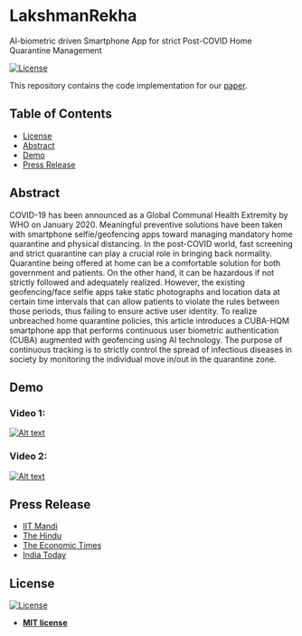 # LakshmanRekha
AI-biometric driven Smartphone App for strict Post-COVID Home Quarantine Management


[![License](http://img.shields.io/:license-mit-blue.svg?style=flat-square)](http://badges.mit-license.org)

This repository contains the code implementation for our [paper](https://ieeexplore.ieee.org/document/9263327).




## Table of Contents

- [License](#license)
- [Abstract](#abstract)
- [Demo](#demo)
- [Press Release](#pressrelease)
## Abstract
COVID-19 has been announced as a Global Communal Health Extremity by WHO on January 2020. Meaningful preventive solutions have been taken with smartphone selfie/geofencing apps toward managing mandatory home quarantine and physical distancing. In the post-COVID world, fast screening and strict quarantine can play a crucial role in bringing back normality. Quarantine being offered at home can be a comfortable solution for both government and patients. On the other hand, it can be hazardous if not strictly followed and adequately realized. However, the existing geofencing/face selfie apps take static photographs and location data at certain time intervals that can allow patients to violate the rules between those periods, thus failing to ensure active user identity. To realize unbreached home quarantine policies, this article introduces a CUBA-HQM smartphone app that performs continuous user biometric authentication (CUBA) augmented with geofencing using AI technology. The purpose of continuous tracking is to strictly control the spread of infectious diseases in society by monitoring the individual move in/out in the quarantine zone.

## Demo
### Video 1:
[![Alt text](https://img.youtube.com/vi/PMgU68Y8KkE/0.jpg)](https://www.youtube.com/watch?v=PMgU68Y8KkE)

### Video 2:
[![Alt text](https://img.youtube.com/vi/LSDr9nytOG8/0.jpg)](https://www.youtube.com/watch?v=LSDr9nytOG8)

## Press Release
- [IIT Mandi](http://www.iitmandi.ac.in/pressreleases/pressrel/lakshmanrekha.pdf)
- [The Hindu](https://www.thehindu.com/sci-tech/science/iit-mandi-led-team-develops-app-to-track-home-quarantined-covid-19-patients/article33747733.ece)
- [The Economic Times](https://economictimes.indiatimes.com/industry/healthcare/biotech/healthcare/iit-mandi-develops-artificial-intelligence-based-monitoring-application-for-covid-19-patients/articleshow/80683959.cms?from=mdr)
- [India Today](https://www.indiatoday.in/education-today/news/story/iit-mandi-develops-lakshmanrekha-an-ai-driven-home-quarantine-management-app-for-covid-patients-1766652-2021-02-06)
## License

[![License](http://img.shields.io/:license-mit-blue.svg?style=flat-square)](http://badges.mit-license.org)

- **[MIT license](http://opensource.org/licenses/mit-license.php)**

